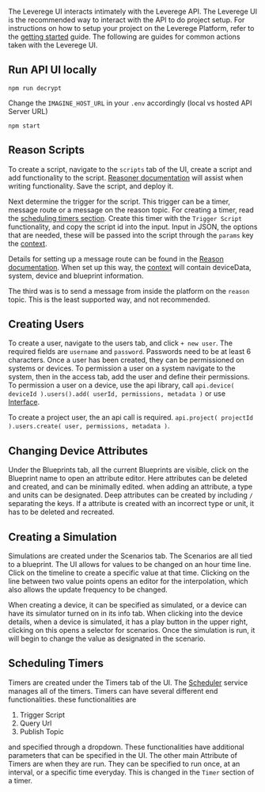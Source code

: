 
The Leverege UI interacts intimately with the Leverege API. The Leverege UI is the recommended way to interact with the API to do project setup. For instructions on how to setup your project on the Leverege Platform, refer to the [getting started](http://docs.leverege.com/docs/gettingStarted#getting-started) guide. The following are guides for common actions taken with the Leverege UI.

## Run API UI locally

```
npm run decrypt
```
Change the `IMAGINE_HOST_URL` in your `.env` accordingly (local vs hosted API Server URL)
```
npm start
```
## Reason Scripts 

To create a script, navigate to the `scripts` tab of the UI, create a script and add functionality to the script. [Reasoner documentation](http://docs.leverege.com/docs/reasoner) will assist when writing functionality. Save the script, and deploy it.

Next determine the trigger for the script. This trigger can be a timer, message route or a message on the reason topic. For creating a timer, read the [scheduling timers section](http://docs.leverege.com/docs/api-ui#scheduling-timers). Create this timer with the `Trigger Script` functionality, and copy the script id into the input. Input in JSON, the options that are needed, these will be passed into the script through the `params` key the [context](http://docs.leverege.com/docs/reasoner#context).

Details for setting up a message route can be found in the [Reason documentation](http://docs.leverege.com/docs/reason). When set up this way, the [context](http://docs.leverege.com/docs/reasoner#context) will contain deviceData, system, device and blueprint information.

The third was is to send a message from inside the platform on the `reason` topic. This is the least supported way, and not recommended.

## Creating Users 

To create a user, navigate to the users tab, and click `+ new user`. The required fields are `username` and `password`. Passwords need to be at least 6 characters. Once a user has been created, they can be permissioned on systems or devices. To permission a user on a system navigate to the system, then in the access tab, add the user and define their permissions. To permission a user on a device, use the api library, call `api.device( deviceId ).users().add( userId, permissions, metadata )` or use [Interface](http://docs.leverege.com/docs/interface). 

To create a project user, the an api call is required. `api.project( projectId ).users.create( user, permissions, metadata )`.

## Changing Device Attributes

Under the Blueprints tab, all the current Blueprints are visible, click on the Blueprint name to open an attribute editor. Here attributes can be deleted and created, and can be minimally edited. when adding an attribute, a type and units can be designated. Deep attributes can be created by including `/` separating the keys. If a attribute is created with an incorrect type or unit, it has to be deleted and recreated.  

## Creating a Simulation

Simulations are created under the Scenarios tab. The Scenarios are all tied to a blueprint. The UI allows for values to be changed on an hour time line. Click on the timeline to create a specific value at that time. Clicking on the line between two value points opens an editor for the interpolation, which also allows the update frequency to be changed. 

When creating a device, it can be specified as simulated, or a device can have its simulator turned on in its info tab. When clicking into the device details, when a device is simulated, it has a play button in the upper right, clicking on this opens a selector for scenarios. Once the simulation is run, it will begin to change the value as designated in the scenario.

## Scheduling Timers

Timers are created under the Timers tab of the UI. The [Scheduler](http://docs.leverege.com/docs/scheduler) service manages all of the timers. Timers can have several different end functionalities. these functionalities are 

1. Trigger Script
2. Query Url
3. Publish Topic

and specified through a dropdown. These functionalities have additional parameters that can be specified in the UI. The other main Attribute of Timers are when they are run. They can be specified to run once, at an interval, or a specific time everyday. This is changed in the `Timer` section of a timer.
